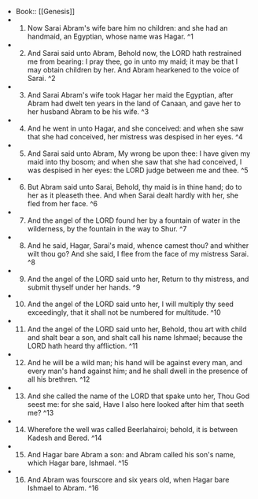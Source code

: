 - Book:: [[Genesis]]
- 1. Now Sarai Abram's wife bare him no children: and she had an handmaid, an Egyptian, whose name was Hagar. ^1
- 2. And Sarai said unto Abram, Behold now, the LORD hath restrained me from bearing: I pray thee, go in unto my maid; it may be that I may obtain children by her. And Abram hearkened to the voice of Sarai. ^2
- 3. And Sarai Abram's wife took Hagar her maid the Egyptian, after Abram had dwelt ten years in the land of Canaan, and gave her to her husband Abram to be his wife. ^3
- 4. And he went in unto Hagar, and she conceived: and when she saw that she had conceived, her mistress was despised in her eyes. ^4
- 5. And Sarai said unto Abram, My wrong be upon thee: I have given my maid into thy bosom; and when she saw that she had conceived, I was despised in her eyes: the LORD judge between me and thee. ^5
- 6. But Abram said unto Sarai, Behold, thy maid is in thine hand; do to her as it pleaseth thee. And when Sarai dealt hardly with her, she fled from her face. ^6
- 7. And the angel of the LORD found her by a fountain of water in the wilderness, by the fountain in the way to Shur. ^7
- 8. And he said, Hagar, Sarai's maid, whence camest thou? and whither wilt thou go? And she said, I flee from the face of my mistress Sarai. ^8
- 9. And the angel of the LORD said unto her, Return to thy mistress, and submit thyself under her hands. ^9
- 10. And the angel of the LORD said unto her, I will multiply thy seed exceedingly, that it shall not be numbered for multitude. ^10
- 11. And the angel of the LORD said unto her, Behold, thou art with child and shalt bear a son, and shalt call his name Ishmael; because the LORD hath heard thy affliction. ^11
- 12. And he will be a wild man; his hand will be against every man, and every man's hand against him; and he shall dwell in the presence of all his brethren. ^12
- 13. And she called the name of the LORD that spake unto her, Thou God seest me: for she said, Have I also here looked after him that seeth me? ^13
- 14. Wherefore the well was called Beerlahairoi; behold, it is between Kadesh and Bered. ^14
- 15. And Hagar bare Abram a son: and Abram called his son's name, which Hagar bare, Ishmael. ^15
- 16. And Abram was fourscore and six years old, when Hagar bare Ishmael to Abram. ^16
